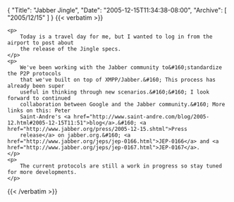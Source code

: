 {
  "Title": "Jabber Jingle",
  "Date": "2005-12-15T11:34:38-08:00",
  "Archive": [
    "2005/12/15"
  ]
}
{{< verbatim >}}

    <p>
        Today is a travel day for me, but I wanted to log in from the airport to post about
        the release of the Jingle specs.
    </p>
    <p>
        We've been working with the Jabber community to&#160;standardize the P2P protocols
        that we've built on top of XMPP/Jabber.&#160; This process has already been super
        useful in thinking through new scenarios.&#160;&#160; I look forward to continued
        collaboration between Google and the Jabber community.&#160; More links on this: Peter
        Saint-Andre's <a href="http://www.saint-andre.com/blog/2005-12.html#2005-12-15T11:51">blog</a>.&#160; <a href="http://www.jabber.org/press/2005-12-15.shtml">Press
        release</a> on jabber.org.&#160; <a href="http://www.jabber.org/jeps/jep-0166.html">JEP-0166</a> and <a href="http://www.jabber.org/jeps/jep-0167.html">JEP-0167</a>.
    </p>
    <p>
        The current protocols are still a work in progress so stay tuned for more developments.
    </p>

{{< /verbatim >}}
